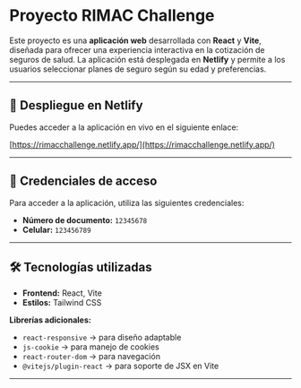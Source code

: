 # Proyecto RIMAC Challenge

Este proyecto es una **aplicación web** desarrollada con **React** y **Vite**, diseñada para ofrecer una experiencia interactiva en la cotización de seguros de salud. La aplicación está desplegada en **Netlify** y permite a los usuarios seleccionar planes de seguro según su edad y preferencias.

---

## 🚀 Despliegue en Netlify

Puedes acceder a la aplicación en vivo en el siguiente enlace:

[https://rimacchallenge.netlify.app/](https://rimacchallenge.netlify.app/)

---

## 🔑 Credenciales de acceso

Para acceder a la aplicación, utiliza las siguientes credenciales:

- **Número de documento:** `12345678`  
- **Celular:** `123456789`

---

## 🛠️ Tecnologías utilizadas

- **Frontend:** React, Vite  
- **Estilos:** Tailwind CSS  

**Librerías adicionales:**

- `react-responsive` → para diseño adaptable  
- `js-cookie` → para manejo de cookies  
- `react-router-dom` → para navegación  
- `@vitejs/plugin-react` → para soporte de JSX en Vite  

---